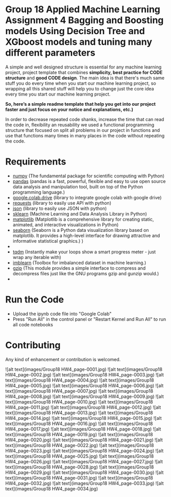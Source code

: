 # Group 18 Applied Machine Learning Assignment 4 Bagging and Boosting models Using Decision Tree and XGboost models and tuning many different parameters  
 
A simple and well designed structure is essential for any machine learning project, project template that combines **simplicity, best practice for CODE structure** and **good CODE design**. 
The main idea is that there's much same stuff you do every time when you start our machine learning project, so wrapping all this shared stuff will help you to change just the core idea every time you start our machine learning project. 

**So, here’s a simple readme template that help you get into our project faster and just focus on your notice and explanations, etc.)**

In order to decrease repeated code shanks, increase the time that can read the code in, flexibility an reusability we used a functional programming structure that focused on split all problems in our project in functions and use that functions many times in many places in the code without repeating the code.
 

# Requirements
- [numpy](https://numpy.org/) (The fundamental package for scientific computing with Python)
- [pandas](https://pandas.pydata.org/) (pandas is a fast, powerful, flexible and easy to use open source data analysis and manipulation tool, built on top of the Python programming language.) 
- [google.colab.drive](https://colab.research.google.com/) (library to integrate google colab with google drive)
- [requests](https://pypi.org/project/requests/) (library to easily use API with python)
- [json](https://docs.python.org/3/library/json.html) (library to easily use JSON with python)
- [sklearn](https://scikit-learn.org/stable/) (Machine Learning and Data Analysis Library in Python)
- [matplotlib](https://matplotlib.org/) (Matplotlib is a comprehensive library for creating static, animated, and interactive visualizations in Python)
- [seaborn](https://seaborn.pydata.org/) (Seaborn is a Python data visualization library based on matplotlib. It provides a high-level interface for drawing attractive and informative statistical graphics.)
)
-  
- [tqdm](https://tqdm.github.io/) (Instantly make your loops show a smart progress meter - just wrap any iterable with)
- [imblearn](https://pypi.org/project/imblearn/) (Toolbox for imbalanced dataset in machine learning.)
- [gzip](https://docs.python.org/3/library/gzip.html) (This module provides a simple interface to compress and decompress files just like the GNU programs gzip and gunzip would.)
-  
# Run the Code
- Upload the ipynb code file into "Google Colab"  
- Press "Run All" in the control panel or "Restart Kernel and Run All" to run all code notebooks

 
 
# Contributing
Any kind of enhancement or contribution is welcomed.

![alt text](images/Group18 HW4_page-0001.jpg)
![alt text](images/Group18 HW4_page-0002.jpg)
![alt text](images/Group18 HW4_page-0003.jpg)
![alt text](images/Group18 HW4_page-0004.jpg)
![alt text](images/Group18 HW4_page-0005.jpg)
![alt text](images/Group18 HW4_page-0006.jpg)
![alt text](images/Group18 HW4_page-0007.jpg)
![alt text](images/Group18 HW4_page-0008.jpg)
![alt text](images/Group18 HW4_page-0009.jpg)
![alt text](images/Group18 HW4_page-0010.jpg)
![alt text](images/Group18 HW4_page-0011.jpg)
![alt text](images/Group18 HW4_page-0012.jpg)
![alt text](images/Group18 HW4_page-0013.jpg)
![alt text](images/Group18 HW4_page-0014.jpg)
![alt text](images/Group18 HW4_page-0015.jpg)
![alt text](images/Group18 HW4_page-0016.jpg)
![alt text](images/Group18 HW4_page-0017.jpg)
![alt text](images/Group18 HW4_page-0018.jpg)
![alt text](images/Group18 HW4_page-0019.jpg)
![alt text](images/Group18 HW4_page-0020.jpg)
![alt text](images/Group18 HW4_page-0021.jpg)
![alt text](images/Group18 HW4_page-0022.jpg)
![alt text](images/Group18 HW4_page-0023.jpg)
![alt text](images/Group18 HW4_page-0024.jpg)
![alt text](images/Group18 HW4_page-0025.jpg)
![alt text](images/Group18 HW4_page-0026.jpg)
![alt text](images/Group18 HW4_page-0027.jpg)
![alt text](images/Group18 HW4_page-0028.jpg)
![alt text](images/Group18 HW4_page-0029.jpg)
![alt text](images/Group18 HW4_page-0030.jpg)
![alt text](images/Group18 HW4_page-0031.jpg)
![alt text](images/Group18 HW4_page-0032.jpg)
![alt text](images/Group18 HW4_page-0033.jpg)
![alt text](images/Group18 HW4_page-0034.jpg)

